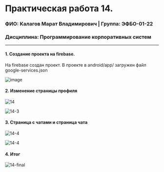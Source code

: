Практическая работа 14.
=================================
### ФИО: Калагов Марат Владимирович | Группа: ЭФБО-01-22
### Дисциплина: Программирование корпоративных систем

***

#### 1. Создание проекта на firebase.
На firebase создан проект. В проекте в android/app/ загружен файл google-services.json

![image](https://github.com/user-attachments/assets/93ade1b9-f7a2-4d12-bf47-c34c78c4e291)

#### 2. Изменение страницы профиля
![14](https://github.com/user-attachments/assets/a946ac18-d121-4a55-9376-8977f2477fe7)

![14-3](https://github.com/user-attachments/assets/9f6f038e-4fa4-408f-96dc-f2db9b9be707)

#### 3. Страница с чатами и страница чата
![14-4](https://github.com/user-attachments/assets/9d2b97d7-b314-4c93-b03f-ad274754f246)

![14-4](https://github.com/user-attachments/assets/64770e2a-5fb6-456d-a1e1-c0c431fd9c41)

#### 4. Итог

 ![14-final](https://github.com/user-attachments/assets/4943fd63-7877-4ae3-b516-75a18fdc4abf)
